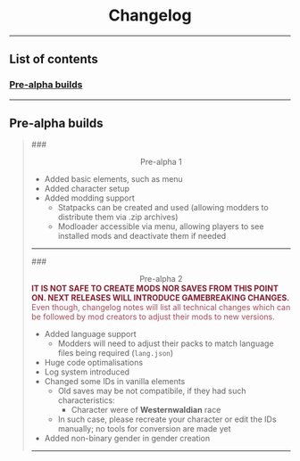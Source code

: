 # <center>Changelog</center>

---

## List of contents
### [Pre-alpha builds](changelog.md#pre-alpha-builds)

---
## Pre-alpha builds
> ###<center>Pre-alpha 1</center>
> - Added basic elements, such as menu
> - Added character setup
> - Added modding support
>   - Statpacks can be created and used (allowing modders to distribute them via .zip archives)
>   - Modloader accessible via menu, allowing players to see installed mods and deactivate them if needed
> ---
> ###<center>Pre-alpha 2</center>
> **<span style="color:#871C2C">IT IS NOT SAFE TO CREATE MODS NOR SAVES FROM THIS POINT ON. NEXT RELEASES WILL INTRODUCE GAMEBREAKING CHANGES.</span>**  
> <span style="color:#A44B58">Even though, changelog notes will list all technical changes which can be followed by mod creators to adjust their mods to new versions.</span>
> 
> - Added language support
>   - Modders will need to adjust their packs to match language files being required (`lang.json`)
> - Huge code optimalisations
> - Log system introduced
> - Changed some IDs in vanilla elements
>   - Old saves may be not compatibile, if they had such characteristics:
>     - Character were of **Westernwaldian** race
>   - In such case, please recreate your character or edit the IDs manually; no tools for conversion are made yet
> - Added non-binary gender in gender creation
> ---